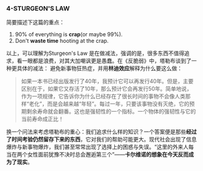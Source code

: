 ### 4-STURGEON'S LAW
简要描述下这篇的重点：
1. 90% of everything is **crap**(or maybe 99%).
2. Don't **waste time** hooting at the crap.

  以上，可以理解为Sturgeon's Law 是在做减法，强调的是，很多东西不值得追求，看一眼都是浪费，对其大加嘲讽更是愚蠢。在《反脆弱》中，塔勒布谈到了一种更具体的减法： 避免新事物狂热症，并用**林迪效应**解释为什么要这么做：
>   如果一本书已经出版发行了40年，我预计它可以再发行40年。但是，主要区别在于，如果它又存活了10年，那么预计它会再发行50年。简单地说，作为一项规律，它告诉你为什么已经存在了很长时间的事物不会像人类那样“老化”，而是会越来越“年轻”。每过一年，只要该事物没有灭绝，它的预期剩余寿命就会翻番。这也是强韧性的一个指标。一个物体的强韧性与它的当前寿命成正比！

    
  换一个问法来考虑塔勒布的重心：我们追求什么样的知识？一个答案便是那些**经过了时间考验仍然留存下来的东西**，它对我们的帮助可能更大。现代社会出现了信息爆炸与新事物爆炸，我们甚至常常出现了选择上的困惑与失误。“这里的外来人每当在两个女性面前犹豫不决时总会邂逅第三个”——**卡尔维诺的想象在今天反而成为了现实**。